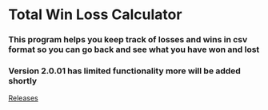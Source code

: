 # Total Win Loss Calculator
### This program helps you keep track of losses and wins in csv format so you can go back and see what you have won and lost
### Version 2.0.01 has limited functionality more will be added shortly
[Releases](https://github.com/SinceAlpha/Total_Win_Loss_Calculator/releases)
